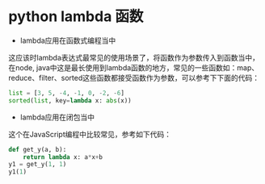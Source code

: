 # python lambda 函数

- lambda应用在函数式编程当中

这应该时lambda表达式最常见的使用场景了，将函数作为参数传入到函数当中，在node, java中这是最长使用到lambda函数的地方，常见的一些函数如：map、reduce、filter、sorted这些函数都接受函数作为参数，可以参考下下面的代码：

````python
list = [3, 5, -4, -1, 0, -2, -6]
sorted(list, key=lambda x: abs(x))
````

- lambda应用在闭包当中

这个在JavaScript编程中比较常见，参考如下代码：

````python
def get_y(a, b):
    return lambda x: a*x+b
y1 = get_y(1, 1)
y1(1)
````
